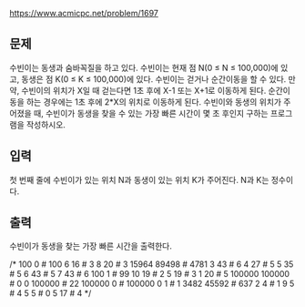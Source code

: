 https://www.acmicpc.net/problem/1697

## 문제
수빈이는 동생과 숨바꼭질을 하고 있다.
수빈이는 현재 점 N(0 ≤ N ≤ 100,000)에 있고, 동생은 점 K(0 ≤ K ≤ 100,000)에 있다.
수빈이는 걷거나 순간이동을 할 수 있다.
만약, 수빈이의 위치가 X일 때 걷는다면 1초 후에 X-1 또는 X+1로 이동하게 된다.
순간이동을 하는 경우에는 1초 후에 2*X의 위치로 이동하게 된다.
수빈이와 동생의 위치가 주어졌을 때, 수빈이가 동생을 찾을 수 있는 가장 빠른 시간이 몇 초 후인지 구하는 프로그램을 작성하시오.

## 입력
첫 번째 줄에 수빈이가 있는 위치 N과 동생이 있는 위치 K가 주어진다. N과 K는 정수이다.

## 출력
수빈이가 동생을 찾는 가장 빠른 시간을 출력한다.


/*
100 0 # 100
6 16 # 3
8 20 # 3
15964 89498 # 4781
3 43 # 6
4 27 # 5
5 35 # 5
6 43 # 5
7 43 # 6
100 1 # 99
10 19 # 2
5 19 # 3
1 20 # 5
100000 100000 # 0
0 100000 # 22
100000 0 # 100000
0 1 # 1
3482 45592 # 637
2 4 # 1
9 5 # 4
5 5 # 0
5 17 # 4
*/
